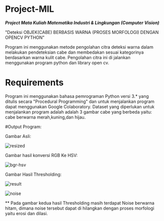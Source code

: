 # Project-MIL

*******************Project Mata Kuliah Matematika Industri &amp; Lingkungan (Computer Vision)*******************

"Deteksi OBJEK(CABE) BERBASIS WARNA (PROSES MORFOLOGI) DENGAN OPENCV PYTHON"

Program ini menggunakan metode pengolahan citra deteksi warna dalam melakukan pendeteksian cabe dan membedakan sesuai kategorinya berdasarkan warna kulit cabe.
Pengolahan citra ini di jalankan menggunakan program python dan library open cv.

# Requirements

Program ini menggunakan bahasa pemrograman Python versi 3.* yang  ditulis secara "Procedural Programming" dan untuk menjalankan program dapat menggunakan Google Colaboratory.
Dataset yang diperlukan untuk menjalankan program adalah adalah 3 gambar cabe yang berbeda yaitu: cabe berwarna merah,kuning,dan hijau.


#Output Program:

Gambar Asli:

![resized](https://user-images.githubusercontent.com/59527893/196135984-62bc8eca-b2ef-4cf1-a389-ed6ab1350d16.png)


Gambar hasil konversi RGB Ke HSV:

![bgr-hsv](https://user-images.githubusercontent.com/59527893/196136145-c75b9528-b3b8-431a-ab7f-398dad181c96.png)


Gambar Hasil Thresholding:


![result](https://user-images.githubusercontent.com/59527893/196136465-c10f0f14-4b18-43ec-89a5-5a4dc957f5d0.png)


![noise](https://user-images.githubusercontent.com/59527893/196136664-8dee2a9a-c0ca-4d3c-a390-7fa9cf3f6620.png)


** Pada gambar kedua hasil Thresholding masih terdapat Noise berwarna hitam, dimana noise tersebut dapat di hilangkan dengan proses morfologi yaitu erosi dan dilasi.


